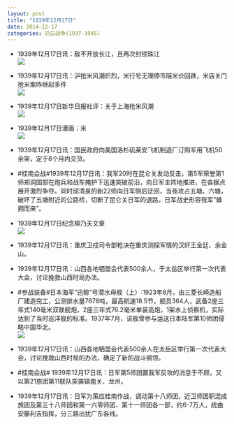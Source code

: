 ```yaml
---
layout: post
title: "1939年12月17日"
date: 2014-12-17
categories: 抗日战争(1937-1945)
---
```


<meta name="referrer" content="no-referrer" />

- 1939年12月17日讯：敌不开放长江，且再次封锁珠江 <br/><img src="https://ww3.sinaimg.cn/large/aca367d8jw1end3j9f4rzj208h0bfdgs.jpg" />

- 1939年12月17日讯：沪抢米风潮炽烈，米行号无理停市阻米价回跌，米店关门抢米案昨继起多件 <br/><img src="https://ww4.sinaimg.cn/large/aca367d8jw1end1t3slzqj20av0il769.jpg" />

- 1939年12月17日新华日报社评：关于上海抢米风潮 <br/><img src="https://ww1.sinaimg.cn/large/aca367d8jw1end01ymm16j21170hewln.jpg" />

- 1939年12月17日漫画：米 <br/><img src="https://ww1.sinaimg.cn/large/aca367d8jw1encyc6boxgj20da0cqjsu.jpg" />

- 1939年12月17日讯：国民政府向美国洛杉矶莱安飞机制造厂订购军用飞机50余架，定于8个月内交货。 

- #桂南会战#1939年12月17日讯：我军20时在昆仑关发动反击，第5军荣誉第1师郑洞国部在炮兵和战车掩护下迅速突破前沿，向日军主阵地推进，在各据点展开激烈争夺。同时邱清泉的新22师向日军侧后迂回，当夜攻占五塘、六塘，破坏了五塘附近的公路桥，切断了昆仑关日军的退路，日军战史形容我军“蜂拥而来”。 

- 1939年12月17日纪念柳乃夫文章 <br/><img src="https://ww4.sinaimg.cn/large/aca367d8jw1enckhdel5vj20gt0votir.jpg" />

- 1939年12月17日讯：重庆卫戍司令部枪决在重庆测探军情的汉奸王金廷、余金山。 

- 1939年12月17日讯：山西各地牺盟会代表500余人，于太岳区举行第一次代表大会，讨论挽救山西时局办法。 

- #参战装备#日本海军“迅鲸”号潜水母舰（上）:1923年8月，由三菱长崎造船厂建造完工，公测排水量7678吨，最高航速18.5节，舰员364人，武备2座三年式140毫米双联舰炮，2座三年式76.2毫米单装高炮，1架水上侦察机，实际达到了当时巡洋舰的标准。1937年7月，该舰曾参与运送日本陆军第10师团侵略中国华北。 <br/><img src="https://ww4.sinaimg.cn/large/aca367d8jw1encg4xautxj20p01cgdt7.jpg" />

- 1939年12月17日讯：山西各地牺盟会代表500余人在太岳区举行第一次代表大会，讨论挽救山西时局的办法，确定了新的战斗纲领。  

- #桂南会战# 1939年12月17日讯：日军第5师团置我军反攻的消息于不顾，又以第21旅团第11联队突袭镇南关、龙州。 

- 1939年12月17日讯：日军为策应桂南作战，调动第十八师团，近卫师团职混成旅团及第三十八师团和第一六零师团、第十一师团各一部，约6-7万人，统由安藤利吉指挥，分三路出扰广东各线。 

